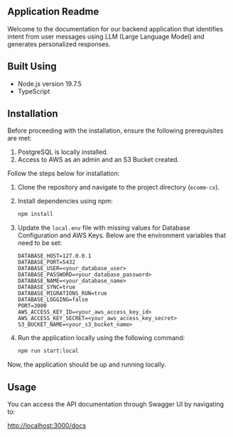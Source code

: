 ## Application Readme

Welcome to the documentation for our backend application that identifies intent from user messages using LLM (Large Language Model) and generates personalized responses.

## Built Using

- Node.js version 19.7.5
- TypeScript

## Installation

Before proceeding with the installation, ensure the following prerequisites are met:

1. PostgreSQL is locally installed.
2. Access to AWS as an admin and an S3 Bucket created.

Follow the steps below for installation:

1. Clone the repository and navigate to the project directory (`ecomm-cx`).

2. Install dependencies using npm:

    ```bash
    npm install
    ```

3. Update the `local.env` file with missing values for Database Configuration and AWS Keys. Below are the environment variables that need to be set:

    ```plaintext
    DATABASE_HOST=127.0.0.1
    DATABASE_PORT=5432
    DATABASE_USER=<your_database_user>
    DATABASE_PASSWORD=<your_database_password>
    DATABASE_NAME=<your_database_name>
    DATABASE_SYNC=true
    DATABASE_MIGRATIONS_RUN=true
    DATABASE_LOGGING=false
    PORT=3000
    AWS_ACCESS_KEY_ID=<your_aws_access_key_id>
    AWS_ACCESS_KEY_SECRET=<your_aws_access_key_secret>
    S3_BUCKET_NAME=<your_s3_bucket_name>
    ```

4. Run the application locally using the following command:

    ```bash
    npm run start:local
    ```

Now, the application should be up and running locally.

## Usage

You can access the API documentation through Swagger UI by navigating to:

[http://localhost:3000/docs](http://localhost:3000/docs)
